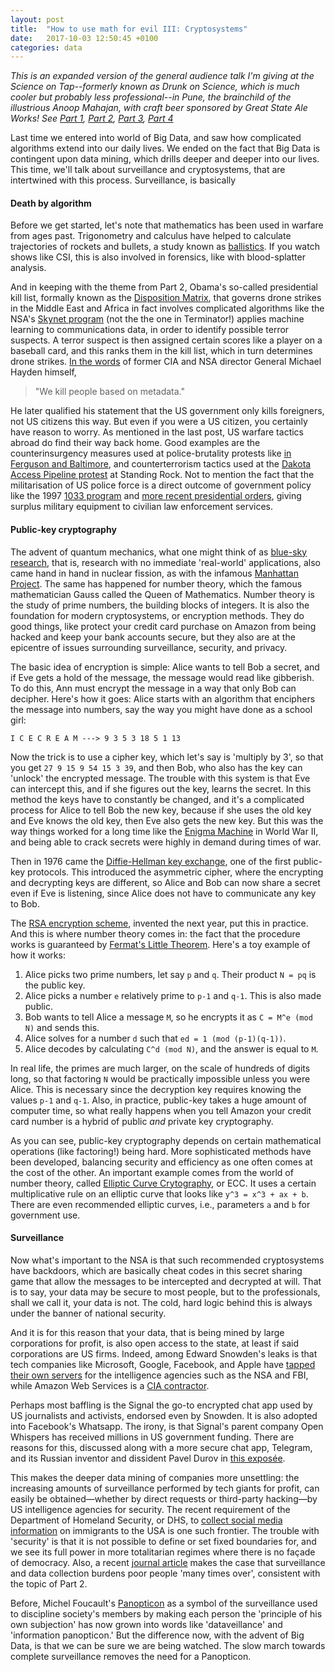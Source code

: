 ```yaml
---
layout: post
title:  "How to use math for evil III: Cryptosystems"
date:   2017-10-03 12:50:45 +0100
categories: data
---
```


*This is an expanded version of the general audience talk I'm giving at the Science on Tap--formerly known as Drunk on Science, which is much cooler but probably less professional--in Pune, the brainchild of the illustrious Anoop Mahajan, with craft beer sponsored by Great State Ale Works! See [Part 1](https://tiwong.github.io/data/2017/09/28/how-to-use-math-for-evil-1.html), [Part 2](https://tiwong.github.io/data/2017/09/30/how-to-use-math-for-evil-2.html), [Part 3](https://tiwong.github.io/data/2017/10/03/how-to-use-math-for-evil-3.html), [Part 4](https://tiwong.github.io/data/2017/10/06/how-to-use-math-for-evil-4.html)*

Last time we entered into world of Big Data, and saw how complicated algorithms extend into our daily lives. We ended on the fact that Big Data is contingent upon data mining, which drills deeper and deeper into our lives. This time, we'll talk about surveillance and cryptosystems, that are intertwined with this process. Surveillance, is basically 

#### Death by algorithm

Before we get started, let's note that mathematics has been used in warfare from ages past. Trigonometry and calculus have helped to calculate trajectories of rockets and bullets, a study known as [ballistics](https://en.wikipedia.org/wiki/Ballistics). If you watch shows like CSI, this is also involved in forensics, like with blood-splatter analysis. 

And in keeping with the theme from Part 2, Obama's so-called presidential kill list, formally known as the [Disposition Matrix](https://en.wikipedia.org/wiki/Disposition_Matrix), that governs drone strikes in the Middle East and Africa in fact involves complicated algorithms like the NSA's [Skynet program](https://en.wikipedia.org/wiki/SKYNET_(surveillance_program)) (not the the one in Terminator!) applies machine learning to communications data, in order to identify possible terror suspects. A terror suspect is then assigned certain scores like a player on a baseball card, and this ranks them in the kill list, which in turn determines drone strikes. [In the words](https://www.theguardian.com/commentisfree/2016/feb/21/death-from-above-nia-csa-skynet-algorithm-drones-pakistan) of former CIA and NSA director General Michael Hayden himself, 

> "We kill people based on metadata."

He later qualified his statement that the US government only kills foreigners, not US citizens this way. But even if you were a US citizen, you certainly have reason to worry. As mentioned in the last post, US warfare tactics abroad do find their way back home. Good examples are the counterinsurgency measures used at police-brutality protests like [in Ferguson and Baltimore](https://gizmodo.com/welcome-to-the-new-age-of-counterinsurgency-policing-1702621152),  and counterterrorism tactics used at the [Dakota Access Pipeline protest](https://theintercept.com/2017/05/27/leaked-documents-reveal-security-firms-counterterrorism-tactics-at-standing-rock-to-defeat-pipeline-insurgencies/) at Standing Rock. Not to mention the fact that the militarisation of US police force is a direct outcome of government policy like the 1997 [1033 program](https://en.wikipedia.org/wiki/1033_program) and [more recent presidential orders](https://www.theguardian.com/us-news/2017/aug/28/donald-trump-news-police-military-style-weapons-vehicles), giving surplus military equipment to civilian law enforcement services.

#### Public-key cryptography 

The advent of quantum mechanics, what one might think of as [blue-sky research](https://en.wikipedia.org/wiki/Blue_skies_research), that is, research with no immediate 'real-world' applications, also came hand in hand in nuclear fission, as with the infamous [Manhattan Project](https://en.wikipedia.org/wiki/Manhattan_Project). The same has happened for number theory, which the famous mathematician Gauss called the Queen of Mathematics. Number theory is the study of prime numbers, the building blocks of integers. It is also the foundation for modern cryptosystems, or encryption methods. They do good things, like protect your credit card purchase on Amazon from being hacked and keep your bank accounts secure, but they also are at the epicentre of issues surrounding surveillance, security, and privacy.

The basic idea of encryption is simple: Alice wants to tell Bob a secret, and if Eve gets a hold of the message, the message would read like gibberish. To do this, Ann must encrypt the message in a way that only Bob can decipher. Here's how it goes: Alice starts with an algorithm that enciphers the message into numbers, say the way you might have done as a school girl:
```
I C E C R E A M ---> 9 3 5 3 18 5 1 13
```
Now the trick is to use a cipher key, which let's say is 'multiply by 3', so that you get 
`27 9 15 9 54 15 3 39`, and then Bob, who also has the key can 'unlock' the encrypted message. The trouble with this system is that Eve can intercept this, and if she figures out the key, learns the secret. In this method the keys have to constantly be changed, and it's a complicated process for Alice to tell Bob the new key, because if she uses the old key and Eve knows the old key, then Eve also gets the new key. But this was the way things worked for a long time like the [Enigma Machine](https://en.wikipedia.org/wiki/Enigma_machine) in World War II, and being able to crack secrets were highly in demand during times of war.

Then in 1976 came the [Diffie-Hellman key exchange](https://en.wikipedia.org/wiki/Diffie–Hellman_key_exchange), one of the first public-key protocols. This introduced the asymmetric cipher, where the encrypting and decrypting keys are different, so Alice and Bob can now share a secret even if Eve is listening, since Alice does not have to communicate any key to Bob.

The [RSA encryption scheme](https://en.wikipedia.org/wiki/RSA_(algorithm)), invented the next year, put this in practice. And this is where number theory comes in: the fact that the procedure works is guaranteed by [Fermat's Little Theorem](https://en.wikipedia.org/wiki/Fermat%27s_little_theorem). Here's a toy example of how it works: 

1. Alice picks two prime numbers, let say `p` and `q`. Their product `N = pq` is the public key.
2. Alice picks a number `e` relatively prime to `p-1` and `q-1`. This is also made public.
3. Bob wants to tell Alice a message `M`, so he encrypts it as `C = M^e (mod N)` and sends this.
4. Alice solves for a number `d` such that `ed = 1 (mod (p-1)(q-1))`.
5. Alice decodes by calculating `C^d (mod N)`, and the answer is equal to `M`.

In real life, the primes are much larger, on the scale of hundreds of digits long, so that factoring `N` would be practically impossible unless you were Alice. This is necessary since the decryption key requires knowing the values `p-1` and `q-1`. Also, in practice, public-key takes a huge amount of computer time, so what really happens when you tell Amazon your credit card number is a hybrid of public *and* private key cryptography.

As you can see, public-key cryptography depends on certain mathematical operations (like factoring!) being hard. More sophisticated methods have been developed, balancing security  and efficiency as one often comes at the cost of the other. An important example comes from the world of number theory, called [Elliptic Curve Crytography](https://en.wikipedia.org/wiki/Elliptic-curve_cryptography), or ECC. It uses a certain multiplicative rule on an elliptic curve that looks like `y^3 = x^3 + ax + b`. There are even recommended elliptic curves, i.e., parameters `a` and `b` for government use. 

#### Surveillance

Now what's important to the NSA is that such recommended cryptosystems have backdoors, which are basically cheat codes in this secret sharing game that allow the messages to be intercepted and decrypted at will. That is to say, your data may be secure to most people, but to the professionals, shall we call it, your data is not. The cold, hard logic behind this is always under the banner of national security. 

And it is for this reason that your data, that is being mined by large corporations for profit, is also open access to the state, at least if said corporations are US firms. Indeed, among Edward Snowden's leaks is that tech companies like Microsoft, Google, Facebook, and Apple have [tapped their own servers](https://www.theatlantic.com/technology/archive/2014/07/the-details-about-the-cias-deal-with-amazon/374632/) for the intelligence agencies such as the NSA and FBI, while Amazon Web Services is a [CIA contractor](https://www.theatlantic.com/technology/archive/2014/07/the-details-about-the-cias-deal-with-amazon/374632/).

Perhaps most baffling is the Signal the go-to encrypted chat app used by US journalists and activists, endorsed even by Snowden. It is also adopted into Facebook's Whatsapp. The irony, is that Signal's parent company Open Whispers has received millions in US government funding. There are reasons for this, discussed along with a more secure chat app, Telegram, and its Russian inventor and dissident Pavel Durov in [this exposée](https://thebaffler.com/salvos/the-crypto-keepers-levine).

This makes the deeper data mining of companies more unsettling: the increasing amounts of surveillance performed by tech giants for profit, can easily be obtained—whether by direct requests or third-party hacking—by US intelligence agencies for security. The recent requirement of the Department of Homeland Security, or DHS, to [collect social media information](https://www.nytimes.com/2017/09/28/us/politics/immigrants-social-media-trump.html) on immigrants to the USA is one such frontier. The trouble with 'security' is that it is not possible to define or set fixed boundaries for, and we see its full power in more totalitarian regimes where there is no façade of democracy. Also, a recent [journal article](http://openscholarship.wustl.edu/cgi/viewcontent.cgi?article=6265&context=law_lawreview) makes the case that surveillance and data collection burdens poor people 'many times over', consistent with the topic of Part 2.

Before, Michel Foucault's [Panopticon](https://en.wikipedia.org/wiki/Panopticism) as a symbol of the surveillance used to discipline society's members by making each person the 'principle of his own subjection' has now grown into words like 'dataveillance' and 'information panopticon.' But the difference now, with the advent of Big Data, is that we can be sure we are being watched. The slow march towards complete surveillance removes the need for a Panopticon. 